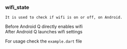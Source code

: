 ### wifi_state

`It is used to check if wifi is on or off, on Android.`

Before Android Q directly enables wifi<br>
After Android Q launches wifi settings

For usage check the `example.dart` file

